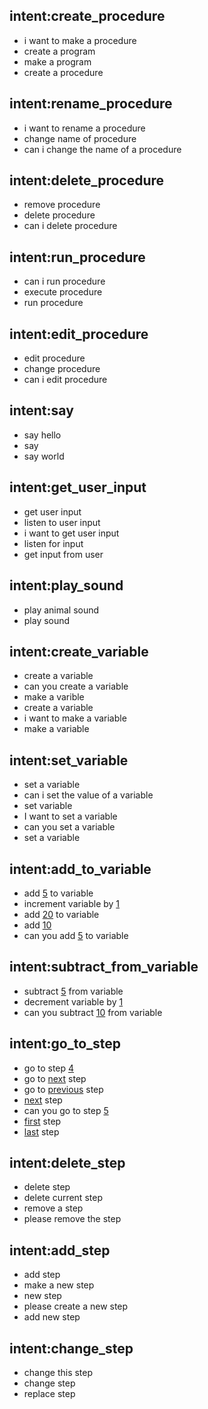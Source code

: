 ## intent:create_procedure
- i want to make a procedure
- create a program
- make a program
- create a procedure

## intent:rename_procedure
- i want to rename a procedure
- change name of procedure
- can i change the name of a procedure

## intent:delete_procedure
- remove procedure
- delete procedure
- can i delete procedure

## intent:run_procedure
- can i run procedure
- execute procedure
- run procedure

## intent:edit_procedure
- edit procedure
- change procedure
- can i edit procedure

## intent:say
- say hello
- say
- say world

## intent:get_user_input
- get user input
- listen to user input
- i want to get user input
- listen for input
- get input from user

## intent:play_sound
- play animal sound
- play sound

## intent:create_variable
- create a variable
- can you create a variable
- make a varible
- create a variable
- i want to make a variable
- make a variable

## intent:set_variable
- set a variable
- can i set the value of a variable
- set variable
- I want to set a variable
- can you set a variable
- set a variable

## intent:add_to_variable
- add [5](value) to variable
- increment variable by [1](value)
- add [20](value) to variable
- add [10](value)
- can you add [5](value) to variable

## intent:subtract_from_variable
- subtract [5](value) from variable
- decrement variable by [1](value)
- can you subtract [10](value) from variable

## intent:go_to_step
- go to step [4](step)
- go to [next](step) step
- go to [previous](step) step
- [next](step) step
- can you go to step [5](step)
- [first](step) step
- [last](step) step

## intent:delete_step
- delete step
- delete current step
- remove a step
- please remove the step

## intent:add_step
- add step
- make a new step
- new step
- please create a new step
- add new step

## intent:change_step
- change this step
- change step
- replace step
